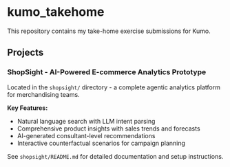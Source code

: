 # kumo_takehome

This repository contains my take-home exercise submissions for Kumo.

## Projects

### ShopSight - AI-Powered E-commerce Analytics Prototype
Located in the `shopsight/` directory - a complete agentic analytics platform for merchandising teams.

**Key Features:**
- Natural language search with LLM intent parsing
- Comprehensive product insights with sales trends and forecasts  
- AI-generated consultant-level recommendations
- Interactive counterfactual scenarios for campaign planning

See `shopsight/README.md` for detailed documentation and setup instructions.
